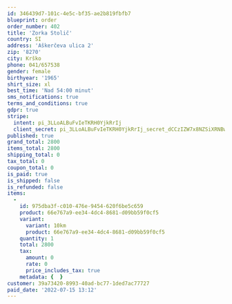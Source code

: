 ```yaml
---
id: 346439d7-101c-4e5c-bf35-ae2b819fbfb7
blueprint: order
order_number: 402
title: 'Zorka Stolič'
country: SI
address: 'Aškerčeva ulica 2'
zip: '8270'
city: Krško
phone: 041/657538
gender: female
birthyear: '1965'
shirt_size: xl
best_time: 'Nad 54:00 minut'
sms_notifications: true
terms_and_conditions: true
gdpr: true
stripe:
  intent: pi_3LLoALBuFvIeTKRH0YjkRrIj
  client_secret: pi_3LLoALBuFvIeTKRH0YjkRrIj_secret_dCCzIZW7x8NZSiXRNBw5IKYQ2
published: true
grand_total: 2800
items_total: 2800
shipping_total: 0
tax_total: 0
coupon_total: 0
is_paid: true
is_shipped: false
is_refunded: false
items:
  -
    id: 975dba3f-c010-476e-9454-620f6be5c659
    product: 66e767a9-ee34-4dc4-8681-d09bb59f0cf5
    variant:
      variant: 10km
      product: 66e767a9-ee34-4dc4-8681-d09bb59f0cf5
    quantity: 1
    total: 2800
    tax:
      amount: 0
      rate: 0
      price_includes_tax: true
    metadata: {  }
customer: 39a73420-8993-40ad-bc77-1ded7ac77727
paid_date: '2022-07-15 13:12'
---
```

